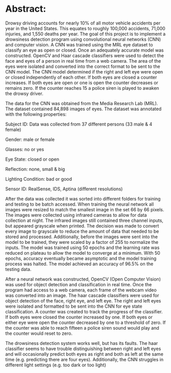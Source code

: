 # Abstract:

Drowsy driving accounts for nearly 10% of all motor vehicle accidents per year in the United States. This equates to roughly 100,000 accidents, 71,000 injuries, and 1,550 deaths per year. The goal of this project is to implement a drowsiness detection program using convolutional neural networks (CNN) and computer vision. A CNN was trained using the MRL eye dataset to classify an eye as open or closed. Once an adequately accurate model was constructed. OpenCV and Haar cascade classifiers were used to detect the face and eyes of a person in real time from a web camera. The area of the eyes were isolated and converted into the correct format to be sent to the CNN model. The CNN model determined if the right and left eye were open or closed independently of each other. If both eyes are closed a counter increases. If both eyes are open or one is open the counter decreases or remains zero. If the counter reaches 15 a police siren is played to awaken the drowsy driver.

The data for the CNN was obtained from the Media Research Lab (MRL). The dataset contained 84,898 images of eyes. The dataset was annotated with the following properties: 

Subject ID: Data was collected from 37 different persons (33 male & 4 female)

Gender: male or female

Glasses: no or yes

Eye State: closed or open

Reflection: none, small &  big

Lighting Condition: bad or good

Sensor ID: RealSense, IDS, Aptina (different resolutions)

After the data was collected it was sorted into different folders for training and testing to be batch accessed. When training the neural network all images were resized to match the smallest image in the set 66 by 66 pixels. The images were collected using infrared cameras to allow for data collection at night. The infrared images still contained three channel inputs, but appeared grayscale when printed. The decision was made to convert every image to grayscale to reduce the amount of data that needed to be stored and processed. Additionally, before the images were sent into the model to be trained, they were scaled by a factor of 255 to normalize the inputs. The model was trained using 50 epochs and the learning rate was reduced on plateau to allow the model to converge at a minimum. With 50 epochs, accuracy eventually became asymptotic and the model training process was halted. The model achieved an accuracy of 96.5% on the testing data. 

After a neural network was constructed, OpenCV (Open Computer Vision) was used for object detection and classification in real time. Once the program had access to a web camera, each frame of the webcam video was converted into an image. The haar cascade classifiers were used for object detection of the face, right eye, and left eye. The right and left eyes were isolated and formatted to be sent into the CNN for eye state classification. A counter was created to track the progress of the classifier. If both eyes were closed the counter increased by one. If both eyes or either eye were open the counter decreased by one to a threshold of zero. If the counter was able to reach fifteen a police siren sound would play and the counter would reset to zero. 

The drowsiness detection system works well, but has its faults. The haar classifier seems to have trouble distinguishing between right and left eyes and will occasionally predict both eyes as right and both as left at the same time (e.g. predicting there are four eyes). Additionally, the CNN struggles in different light settings (e.g. too dark or too light)
